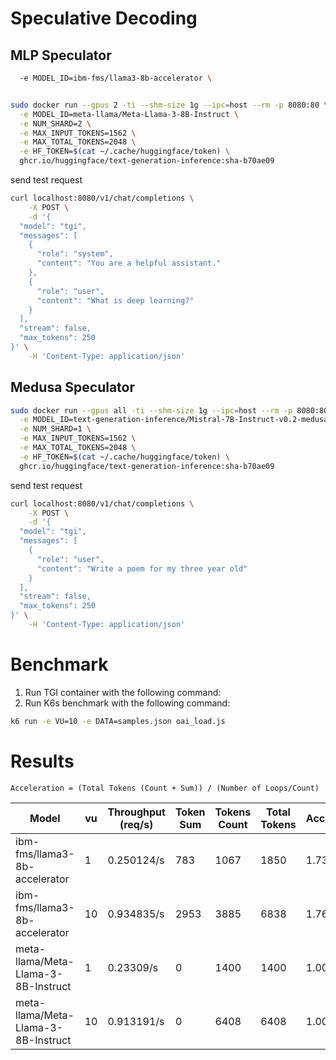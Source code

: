 # Speculative Decoding

## MLP Speculator
```bash
  -e MODEL_ID=ibm-fms/llama3-8b-accelerator \


sudo docker run --gpus 2 -ti --shm-size 1g --ipc=host --rm -p 8080:80 \
  -e MODEL_ID=meta-llama/Meta-Llama-3-8B-Instruct \
  -e NUM_SHARD=2 \
  -e MAX_INPUT_TOKENS=1562 \
  -e MAX_TOTAL_TOKENS=2048 \
  -e HF_TOKEN=$(cat ~/.cache/huggingface/token) \
  ghcr.io/huggingface/text-generation-inference:sha-b70ae09
```

send test request 

```bash
curl localhost:8080/v1/chat/completions \
    -X POST \
    -d '{
  "model": "tgi",
  "messages": [
    {
      "role": "system",
      "content": "You are a helpful assistant."
    },
    {
      "role": "user",
      "content": "What is deep learning?"
    }
  ],
  "stream": false,
  "max_tokens": 250
}' \
    -H 'Content-Type: application/json'
```

## Medusa Speculator

```bash
sudo docker run --gpus all -ti --shm-size 1g --ipc=host --rm -p 8080:80 \
  -e MODEL_ID=text-generation-inference/Mistral-7B-Instruct-v0.2-medusa \
  -e NUM_SHARD=1 \
  -e MAX_INPUT_TOKENS=1562 \
  -e MAX_TOTAL_TOKENS=2048 \
  -e HF_TOKEN=$(cat ~/.cache/huggingface/token) \
  ghcr.io/huggingface/text-generation-inference:sha-b70ae09
```

send test request 

```bash
curl localhost:8080/v1/chat/completions \
    -X POST \
    -d '{
  "model": "tgi",
  "messages": [
    {
      "role": "user",
      "content": "Write a poem for my three year old"
    }
  ],
  "stream": false,
  "max_tokens": 250
}' \
    -H 'Content-Type: application/json'
```

# Benchmark

1. Run TGI container with the following command:
2. Run K6s benchmark with the following command:
  
  ```bash 
  k6 run -e VU=10 -e DATA=samples.json oai_load.js
  ```

# Results

`Acceleration = (Total Tokens (Count + Sum)) / (Number of Loops/Count)`

| Model                               | vu  | Throughput (req/s) | Token Sum | Tokens Count | Total Tokens | Acceleration |
| ----------------------------------- | --- | ------------------ | --------- | ------------ | ------------ | ------------ |
| ibm-fms/llama3-8b-accelerator       | 1   | 0.250124/s         | 783       | 1067         | 1850         | 1.73         |
| ibm-fms/llama3-8b-accelerator       | 10  | 0.934835/s         | 2953      | 3885         | 6838         | 1.76         |
| meta-llama/Meta-Llama-3-8B-Instruct | 1   | 0.23309/s          | 0         | 1400         | 1400         | 1.00         |
| meta-llama/Meta-Llama-3-8B-Instruct | 10  | 0.913191/s         | 0         | 6408         | 6408         | 1.00         |
